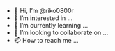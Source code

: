 - 👋 Hi, I’m @riko0800r
- 👀 I’m interested in ...
- 🌱 I’m currently learning ...
- 💞️ I’m looking to collaborate on ...
- 📫 How to reach me ...

<!---
riko0800r/riko0800r is a ✨ special ✨ repository because its `README.md` (this file) appears on your GitHub profile.
You can click the Preview link to take a look at your changes.
--->
